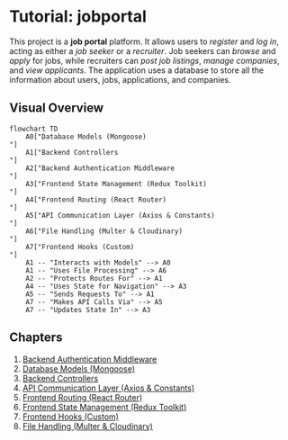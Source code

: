 # Tutorial: jobportal

This project is a **job portal** platform. It allows users to *register* and *log in*, acting as either a *job seeker* or a *recruiter*.
Job seekers can *browse* and *apply* for jobs, while recruiters can *post job listings*, *manage companies*, and *view applicants*.
The application uses a database to store all the information about users, jobs, applications, and companies.


## Visual Overview

```mermaid
flowchart TD
    A0["Database Models (Mongoose)
"]
    A1["Backend Controllers
"]
    A2["Backend Authentication Middleware
"]
    A3["Frontend State Management (Redux Toolkit)
"]
    A4["Frontend Routing (React Router)
"]
    A5["API Communication Layer (Axios & Constants)
"]
    A6["File Handling (Multer & Cloudinary)
"]
    A7["Frontend Hooks (Custom)
"]
    A1 -- "Interacts with Models" --> A0
    A1 -- "Uses File Processing" --> A6
    A2 -- "Protects Routes For" --> A1
    A4 -- "Uses State for Navigation" --> A3
    A5 -- "Sends Requests To" --> A1
    A7 -- "Makes API Calls Via" --> A5
    A7 -- "Updates State In" --> A3
```

## Chapters

1. [Backend Authentication Middleware
](01_backend_authentication_middleware_.md)
2. [Database Models (Mongoose)
](02_database_models__mongoose__.md)
3. [Backend Controllers
](03_backend_controllers_.md)
4. [API Communication Layer (Axios & Constants)
](04_api_communication_layer__axios___constants__.md)
5. [Frontend Routing (React Router)
](05_frontend_routing__react_router__.md)
6. [Frontend State Management (Redux Toolkit)
](06_frontend_state_management__redux_toolkit__.md)
7. [Frontend Hooks (Custom)
](07_frontend_hooks__custom__.md)
8. [File Handling (Multer & Cloudinary)
](08_file_handling__multer___cloudinary__.md)
